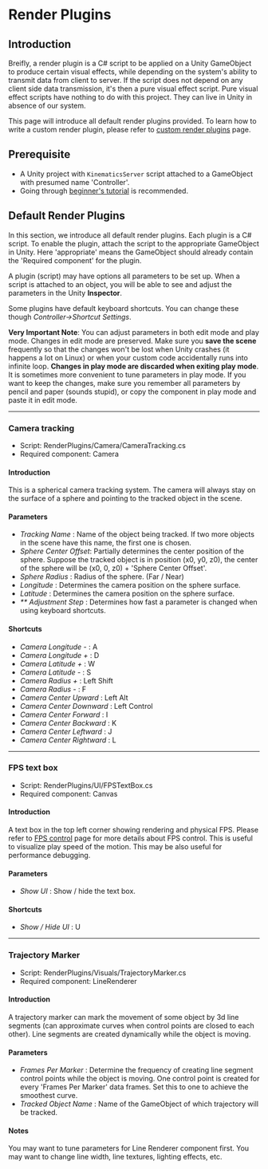 # Render Plugins

## Introduction
Breifly, a render plugin is a C# script to be applied on a Unity GameObject to produce certain visual effects, while depending on the system's ability to transmit data from client to server. If the script does not depend on any client side data transmission, it's then a pure visual effect script. Pure visual effect scripts have nothing to do with this project. They can live in Unity in absence of our system. 

This page will introduce all default render plugins provided. To learn how to write a custom render plugin, please refer to [custom render plugins](CustomPlugins.md) page.

## Prerequisite
+ A Unity project with ```KinematicsServer``` script attached to a GameObject with presumed name 'Controller'.
+ Going through [beginner's tutorial](TutorialBeginner.md) is recommended.

## Default Render Plugins

In this section, we introduce all default render plugins. Each plugin is a C# script. To enable the plugin, attach the script to the appropriate GameObject in Unity. Here 'appropriate' means the GameObject should already contain the 'Required component' for the plugin. 

A plugin (script) may have options all parameters to be set up. When a script is attached to an object, you will be able to see and adjust the parameters in the Unity **Inspector**. 

Some plugins have default keyboard shortcuts. You can change these though *Controller->Shortcut Settings*.

**Very Important Note**: You can adjust parameters in both edit mode and play mode. Changes in edit mode are preserved. Make sure you **save the scene** frequently so that the changes won't be lost when Unity crashes (it happens a lot on Linux) or when your custom code accidentally runs into infinite loop. **Changes in play mode are discarded when exiting play mode**. It is sometimes more convenient to tune parameters in play mode. If you want to keep the changes, make sure you remember all parameters by pencil and paper (sounds stupid), or copy the component in play mode and paste it in edit mode. 

----
### Camera tracking

+ Script: RenderPlugins/Camera/CameraTracking.cs
+ Required component: Camera

#### Introduction
This is a spherical camera tracking system. The camera will always stay on the surface of a sphere and pointing to the tracked object in the scene. 

#### Parameters
+ *Tracking Name* : Name of the object being tracked. If two more objects in the scene have this name, the first one is chosen.
+ *Sphere Center Offset*:  Partially determines the center position of the sphere. Suppose the tracked object is in position (x0, y0, z0), the center of the sphere will be (x0, 0, z0) + 'Sphere Center Offset'. 
+ *Sphere Radius* : Radius of the sphere. (Far / Near)
+ *Longitude* : Determines the camera position on the sphere surface.
+ *Latitude* : Determines the camera position on the sphere surface.
+ *\*\* Adjustment Step* : Determines how fast a parameter is changed when using keyboard shortcuts.

#### Shortcuts 
+ *Camera Longitude -* : A
+ *Camera Longitude +* : D
+ *Camera Latitude +* : W
+ *Camera Latitude -* : S
+ *Camera Radius +* : Left Shift
+ *Camera Radius -* : F
+ *Camera Center Upward* : Left Alt
+ *Camera Center Downward* : Left Control
+ *Camera Center Forward* : I
+ *Camera Center Backward* : K
+ *Camera Center Leftward* : J
+ *Camera Center Rightward* : L

----
### FPS text box

+ Script: RenderPlugins/UI/FPSTextBox.cs
+ Required component: Canvas

#### Introduction
A text box in the top left corner showing rendering and physical FPS. Please refer to [FPS control](FPSControl.md) page for more details about FPS control. This is useful to visualize play speed of the motion. This may be also useful for performance debugging.

#### Parameters
+ *Show UI* : Show / hide the text box.

#### Shortcuts
+ *Show / Hide UI* : U

----
### Trajectory Marker

+ Script: RenderPlugins/Visuals/TrajectoryMarker.cs
+ Required component: LineRenderer

#### Introduction
A trajectory marker can mark the movement of some object by 3d line segments (can approximate curves when control points are closed to each other). Line segments are created dynamically while the object is moving. 

#### Parameters
+ *Frames Per Marker* : Determine the frequency of creating line segment control points while the object is moving. One control point is created for every 'Frames Per Marker' data frames. Set this to one to achieve the smoothest  curve.
+  *Tracked Object Name* : Name of the GameObject of which trajectory will be tracked. 

#### Notes
You may want to tune parameters for Line Renderer component first. You may want to change line width, line textures, lighting effects, etc.
